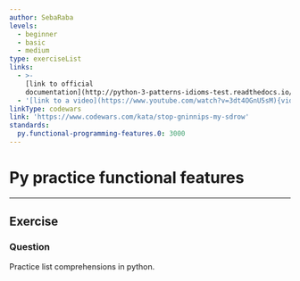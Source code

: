 ```yaml
---
author: SebaRaba
levels:
  - beginner
  - basic
  - medium
type: exerciseList
links:
  - >-
    [link to official
    documentation](http://python-3-patterns-idioms-test.readthedocs.io/en/latest/Comprehensions.html){website}
  - '[link to a video](https://www.youtube.com/watch?v=3dt4OGnU5sM){video}'
linkType: codewars
link: 'https://www.codewars.com/kata/stop-gninnips-my-sdrow'
standards:
  py.functional-programming-features.0: 3000
---
```


# Py practice functional features


---

## Exercise

### Question


Practice list comprehensions in python.

